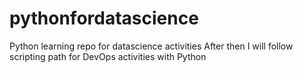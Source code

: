 # pythonfordatascience 
Python learning repo for datascience activities 
After then I will follow scripting path for DevOps activities with Python
